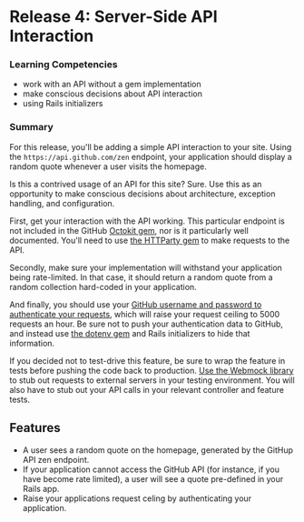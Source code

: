 # Release 4: Server-Side API Interaction

### Learning Competencies

- work with an API without a gem implementation
- make conscious decisions about API interaction
- using Rails initializers

### Summary

For this release, you'll be adding a simple API interaction to your site. Using the `https://api.github.com/zen` endpoint, your application should display a random quote whenever a user visits the homepage.

Is this a contrived usage of an API for this site? Sure. Use this as an opportunity to make conscious decisions about architecture, exception handling, and configuration.

First, get your interaction with the API working. This particular endpoint is not included in the GitHub [Octokit gem](https://github.com/octokit/octokit.rb), nor is it particularly well documented. You'll need to use [the HTTParty gem](https://github.com/jnunemaker/httparty) to make requests to the API.

Secondly, make sure your implementation will withstand your application being rate-limited. In that case, it should return a random quote from a random collection hard-coded in your application.

And finally, you should use your [GitHub username and password to authenticate your requests](https://developer.github.com/v3/auth/#basic-authentication), which will raise your request ceiling to 5000 requests an hour. Be sure not to push your authentication data to GitHub, and instead use [the dotenv gem](https://github.com/bkeepers/dotenv) and Rails initializers to hide that information.

If you decided not to test-drive this feature, be sure to wrap the feature in tests before pushing the code back to production. [Use the Webmock library](https://github.com/bblimke/webmock) to stub out requests to external servers in your testing environment. You will also have to stub out your API calls in your relevant controller and feature tests.

## Features

- A user sees a random quote on the homepage, generated by the GitHup API zen endpoint.
- If your application cannot access the GitHub API (for instance, if you have become rate limited), a user will see a quote pre-defined in your Rails app.
- Raise your applications request celing by authenticating your application.
